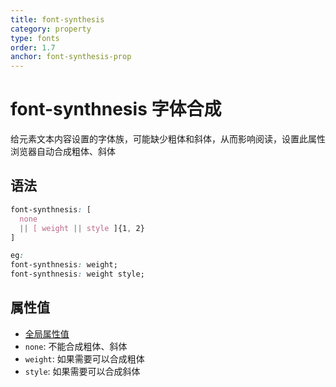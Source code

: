 ```yaml
---
title: font-synthesis
category: property
type: fonts
order: 1.7
anchor: font-synthesis-prop
---
```


# font-synthnesis 字体合成

给元素文本内容设置的字体族，可能缺少粗体和斜体，从而影响阅读，设置此属性浏览器自动合成粗体、斜体

## 语法

```css
font-synthnesis: [
  none
  || [ weight || style ]{1, 2}
]

eg:
font-synthnesis: weight;
font-synthnesis: weight style;
```

## 属性值

* [全局属性值](/front-end/CSS/values#anchor-值类型)
* `none`: 不能合成粗体、斜体
* `weight`: 如果需要可以合成粗体
* `style`: 如果需要可以合成斜体
